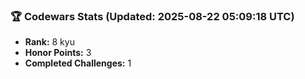 ### 🏆 Codewars Stats (Updated: 2025-08-22 05:09:18 UTC)

- **Rank:** 8 kyu
- **Honor Points:** 3
- **Completed Challenges:** 1

